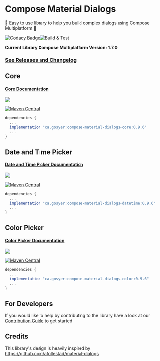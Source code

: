 # Compose Material Dialogs

:rocket:  Easy to use library to help you build complex dialogs using Compose Multiplatform :rocket:

[![Codacy Badge](https://app.codacy.com/project/badge/Grade/ae8d455118164f43a24732761a970cc8)](https://www.codacy.com/gh/vanpra/compose-material-dialogs/dashboard?utm_source=github.com&amp;utm_medium=referral&amp;utm_content=vanpra/compose-material-dialogs&amp;utm_campaign=Badge_Grade)![Build & Test](https://github.com/vanpra/compose-material-dialogs/actions/workflows/main.yml/badge.svg)

**Current Library Compose Multiplatform Version: 1.7.0**

### [See Releases and Changelog](https://github.com/syer10/compose-material-dialogs/blob/main/CHANGELOG.md)

## Core

#### [Core Documentation](https://vanpra.github.io/compose-material-dialogs/Core)

![](https://raw.githubusercontent.com/vanpra/compose-material-dialogs/main/imgs/full_core.png)

[![Maven Central](https://maven-badges.herokuapp.com/maven-central/ca.gosyer/compose-material-dialogs-core/badge.svg)](https://maven-badges.herokuapp.com/maven-central/ca.gosyer/compose-material-dialogs-core)

```gradle
dependencies {
  ...
  implementation "ca.gosyer:compose-material-dialogs-core:0.9.6" 
  ...
}
```

## Date and Time Picker

#### [Date and Time Picker Documentation](https://vanpra.github.io/compose-material-dialogs/DateTimePicker)

![](https://raw.githubusercontent.com/vanpra/compose-material-dialogs/main/imgs/date_and_time.png)

[![Maven Central](https://maven-badges.herokuapp.com/maven-central/ca.gosyer/compose-material-dialogs-datetime/badge.svg)](https://maven-badges.herokuapp.com/maven-central/ca.gosyer/compose-material-dialogs-datetime)

```gradle
dependencies {
  ...
  implementation "ca.gosyer:compose-material-dialogs-datetime:0.9.6"
  ...
}
```

## Color Picker

#### [Color Picker Documentation](https://vanpra.github.io/compose-material-dialogs/ColorPicker)

![](https://raw.githubusercontent.com/vanpra/compose-material-dialogs/main/imgs/color_picker.png)

[![Maven Central](https://maven-badges.herokuapp.com/maven-central/ca.gosyer/compose-material-dialogs-color/badge.svg)](https://maven-badges.herokuapp.com/maven-central/ca.gosyer/compose-material-dialogs-color)

```gradle
dependencies {
  ...
  implementation "ca.gosyer:compose-material-dialogs-color:0.9.6"
  ...
}
```

## For Developers

If you would like to help by contributing to the library have a look at our [Contribution Guide](https://github.com/vanpra/compose-material-dialogs/blob/main/CONTRIBUTING.md) to get started

## Credits

This library's design is heavily inspired by https://github.com/afollestad/material-dialogs
